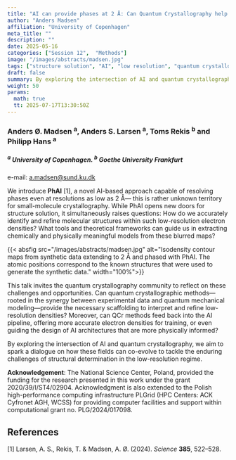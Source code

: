 ```yaml
---
title: "AI can provide phases at 2 Å: Can Quantum Crystallography help us to a high-quality structure at this resolution?"
author: "Anders Madsen"
affiliation: "University of Copenhagen"
meta_title: ""
description: ""
date: 2025-05-16
categories: ["Session 12",  "Methods"]
image: "/images/abstracts/madsen.jpg"
tags: ["structure solution", "AI", "low resolution", "quantum crystallography", "electron density"]
draft: false
summary: By exploring the intersection of AI and quantum crystallography, we aim to spark a dialogue on how these fields can co-evolve to tackle the enduring challenges of structural determination in the low-resolution regime.
weight: 50
params:
  math: true
  tt: 2025-07-17T13:30:50Z
---
```


### Anders Ø. Madsen <sup>a</sup>, Anders S. Larsen <sup>a</sup>, Toms Rekis <sup>b</sup> and Philipp Hans <sup>a</sup>

##### <sup>a</sup> University of Copenhagen. <sup>b</sup> Goethe University Frankfurt

e-mail: a.madsen@sund.ku.dk

We introduce **PhAI** [1], a novel AI-based approach capable of resolving phases even at resolutions as low as 2 Å— this is rather unknown territory for small-molecule crystallography. While PhAI opens new doors for structure solution, it simultaneously raises questions: How do we accurately identify and refine molecular structures within such low-resolution electron densities? What tools and theoretical frameworks can guide us in extracting chemically and physically meaningful models from these blurred maps?

{{< absfig src="/images/abstracts/madsen.jpg" alt="Isodensity contour maps from synthetic data extending to 2 Å and phased with PhAI. The atomic positions correspond to the known structures that were used to generate the synthetic data." width="100%">}}

This talk invites the quantum crystallography community to reflect on these challenges and opportunities. Can quantum crystallographic methods—rooted in the synergy between experimental data and quantum mechanical modeling—provide the necessary scaffolding to interpret and refine low-resolution densities? Moreover, can QCr methods feed back into the AI pipeline, offering more accurate electron densities for training, or even guiding the design of AI architectures that are more physically informed?

By exploring the intersection of AI and quantum crystallography, we aim to spark a dialogue on how these fields can co-evolve to tackle the enduring challenges of structural determination in the low-resolution regime.

**Acknowledgement**: The National Science Center, Poland, provided the funding for the research presented in this work under the grant 2020/39/I/ST4/02904. Acknowledgment is also extended to the Polish high-performance computing infrastructure PLGrid (HPC Centers: ACK Cyfronet AGH, WCSS) for providing computer facilities and support within computational grant no. PLG/2024/017098.

## References

[1] Larsen, A. S., Rekis, T. & Madsen, A. Ø. (2024). *Science* **385**, 522–528.